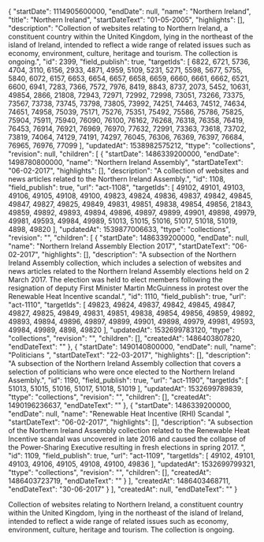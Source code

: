 {
  "startDate": 1114905600000, 
  "endDate": null, 
  "name": "Northern Ireland", 
  "title": "Northern Ireland", 
  "startDateText": "01-05-2005", 
  "highlights": [], 
  "description": "Collection of websites relating to Northern Ireland, a constituent country within the United Kingdom, lying in the northeast of the island of Ireland, intended to reflect a wide range of related issues such as economy, environment, culture, heritage and tourism. The collection is ongoing.", 
  "id": 2399, 
  "field_publish": true, 
  "targetIds": [
    6822, 
    6721, 
    5736, 
    4704, 
    3110, 
    6156, 
    2933, 
    4871, 
    4959, 
    5109, 
    5231, 
    5271, 
    5598, 
    5677, 
    5755, 
    5840, 
    6072, 
    6157, 
    6653, 
    6654, 
    6657, 
    6658, 
    6659, 
    6660, 
    6661, 
    6662, 
    6521, 
    6600, 
    6941, 
    7283, 
    7366, 
    7572, 
    7976, 
    8419, 
    8843, 
    8737, 
    2073, 
    5452, 
    10631, 
    49854, 
    2866, 
    21808, 
    72943, 
    72971, 
    72992, 
    72998, 
    73051, 
    73266, 
    73375, 
    73567, 
    73738, 
    73745, 
    73798, 
    73805, 
    73992, 
    74251, 
    74463, 
    74512, 
    74634, 
    74651, 
    74958, 
    75039, 
    75171, 
    75276, 
    75351, 
    75492, 
    75586, 
    75786, 
    75825, 
    75904, 
    75911, 
    75940, 
    76090, 
    76100, 
    76162, 
    76268, 
    76318, 
    76358, 
    76419, 
    76453, 
    76914, 
    76921, 
    76969, 
    76970, 
    77632, 
    72991, 
    73363, 
    73618, 
    73702, 
    73819, 
    74064, 
    74129, 
    74191, 
    74297, 
    76045, 
    76306, 
    76369, 
    76397, 
    76684, 
    76965, 
    76976, 
    77099
  ], 
  "updatedAt": 1538982575212, 
  "ttype": "collections", 
  "revision": null, 
  "children": [
    {
      "startDate": 1486339200000, 
      "endDate": 1498780800000, 
      "name": "Northern Ireland Assembly", 
      "startDateText": "06-02-2017", 
      "highlights": [], 
      "description": "A collection of websites and news articles related to the Northern Ireland Assembly.", 
      "id": 1108, 
      "field_publish": true, 
      "url": "act-1108", 
      "targetIds": [
        49102, 
        49101, 
        49103, 
        49106, 
        49105, 
        49108, 
        49100, 
        49823, 
        49824, 
        49836, 
        49837, 
        49842, 
        49845, 
        49847, 
        49827, 
        49825, 
        49849, 
        49831, 
        49851, 
        49838, 
        49854, 
        49856, 
        21843, 
        49859, 
        49892, 
        49893, 
        49894, 
        49896, 
        49897, 
        49899, 
        49901, 
        49898, 
        49979, 
        49981, 
        49593, 
        49984, 
        49989, 
        51013, 
        51015, 
        51016, 
        51017, 
        51018, 
        51019, 
        4898, 
        49820
      ], 
      "updatedAt": 1539877006633, 
      "ttype": "collections", 
      "revision": "", 
      "children": [
        {
          "startDate": 1486339200000, 
          "endDate": null, 
          "name": "Northern Ireland Assembly Election 2017", 
          "startDateText": "06-02-2017", 
          "highlights": [], 
          "description": "A subsection of the Northern Ireland Assembly collection, which includes a selection of websites and news articles related to the Northern Ireland Assembly elections held on 2 March 2017. The election was held to elect members following the resignation of deputy First Minister Martin McGuinness in protest over the Renewable Heat Incentive scandal.", 
          "id": 1110, 
          "field_publish": true, 
          "url": "act-1110", 
          "targetIds": [
            49823, 
            49824, 
            49837, 
            49842, 
            49845, 
            49847, 
            49827, 
            49825, 
            49849, 
            49831, 
            49851, 
            49838, 
            49854, 
            49856, 
            49859, 
            49892, 
            49893, 
            49894, 
            49896, 
            49897, 
            49899, 
            49901, 
            49898, 
            49979, 
            49981, 
            49593, 
            49984, 
            49989, 
            4898, 
            49820
          ], 
          "updatedAt": 1532699783120, 
          "ttype": "collections", 
          "revision": "", 
          "children": [], 
          "createdAt": 1486403807820, 
          "endDateText": ""
        }, 
        {
          "startDate": 1490140800000, 
          "endDate": null, 
          "name": "Politicians ", 
          "startDateText": "22-03-2017", 
          "highlights": [], 
          "description": "A subsection of the Northern Ireland Assembly collection that covers a selection of politicians who were once elected to the Northern Ireland Assembly.", 
          "id": 1190, 
          "field_publish": true, 
          "url": "act-1190", 
          "targetIds": [
            51013, 
            51015, 
            51016, 
            51017, 
            51018, 
            51019
          ], 
          "updatedAt": 1532699789839, 
          "ttype": "collections", 
          "revision": "", 
          "children": [], 
          "createdAt": 1490196236637, 
          "endDateText": ""
        }, 
        {
          "startDate": 1486339200000, 
          "endDate": null, 
          "name": "Renewable Heat Incentive (RHI) Scandal ", 
          "startDateText": "06-02-2017", 
          "highlights": [], 
          "description": "A subsection of the Northern Ireland Assembly collection related to the Renewable Heat Incentive scandal was uncovered in late 2016 and caused the collapse of the Power-Sharing Executive resulting in fresh elections in spring 2017. ", 
          "id": 1109, 
          "field_publish": true, 
          "url": "act-1109", 
          "targetIds": [
            49102, 
            49101, 
            49103, 
            49106, 
            49105, 
            49108, 
            49100, 
            49836
          ], 
          "updatedAt": 1532699799321, 
          "ttype": "collections", 
          "revision": "", 
          "children": [], 
          "createdAt": 1486403723719, 
          "endDateText": ""
        }
      ], 
      "createdAt": 1486403468711, 
      "endDateText": "30-06-2017"
    }
  ], 
  "createdAt": null, 
  "endDateText": ""
}

Collection of websites relating to Northern Ireland, a constituent country within the United Kingdom, lying in the northeast of the island of Ireland, intended to reflect a wide range of related issues such as economy, environment, culture, heritage and tourism. The collection is ongoing.